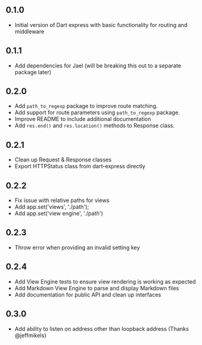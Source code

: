 ## 0.1.0

- Initial version of Dart express with basic functionality for routing and middleware

## 0.1.1

- Add dependencies for Jael (will be breaking this out to a separate package later)

## 0.2.0

- Add `path_to_regexp` package to improve route matching.
- Add support for route parameters using `path_to_regexp` package.
- Improve README to include additional documentation
- Add `res.end()` and `res.location()` methods to Response class.

## 0.2.1

- Clean up Request & Response classes
- Export HTTPStatus class from dart-express directly

## 0.2.2

- Fix issue with relative paths for views
- Add app.set('views', './path');
- Add app.set('view engine', './path')

## 0.2.3

- Throw error when providing an invalid setting key

## 0.2.4

- Add View Engine tests to ensure view rendering is working as expected
- Add Markdown View Engine to parse and display Markdown files
- Add documentation for public API and clean up interfaces

## 0.3.0

- Add ability to listen on address other than loopback address (Thanks @jeffmikels)
